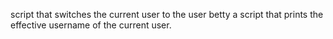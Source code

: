 script that switches the current user to the user betty
a script that prints the effective username of the current user.

